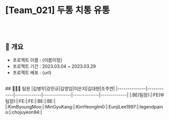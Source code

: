 # [Team_021] 두통 치통 유통
</br>
</br>


## 📙 개요
- 프로젝트 이름 : {이름미정}
- 프로젝트 기간 : 2023.03.04 ~ 2023.03.29
- 프로젝트 배포 : {url}
</br>
## 🧑‍🤝‍🧑 팀원
|김병무|강민규|김영임|이은지|김대현|조주연|
|--------------|------------|-------------|--------------|-------------|-------------|
|:BE(팀장):|:FE(부팀장):|:FE:|:FE:|:BE:|:BE:|
|:KimByoungMoo:|:MinGyuKang:|:KimYeongIm0:|:EunjiLee1997:|:legendpaino:|:chojuyeon94:|
